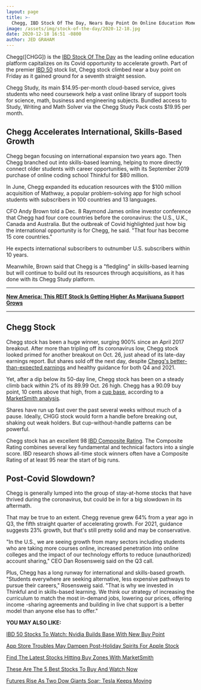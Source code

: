 ```yaml
---
layout: page
title: >-
  Chegg, IBD Stock Of The Day, Nears Buy Point On Online Education Momentum
image: /assets/img/stock-of-the-day/2020-12-18.jpg
date: 2020-12-18 16:51 -0800
author: JED GRAHAM
---
```







Chegg([CHGG]) is the [IBD Stock Of The Day](https://www.investors.com/category/research/ibd-stock-of-the-day/) as the leading online education platform capitalizes on its Covid opportunity to accelerate growth. Part of the premier [IBD 50](https://research.investors.com/stock-lists/ibd-50/) stock list, Chegg stock climbed near a buy point on Friday as it gained ground for a seventh straight session.




Chegg Study, its main $14.95-per-month cloud-based service, gives students who need coursework help a vast online library of support tools for science, math, business and engineering subjects. Bundled access to Study, Writing and Math Solver via the Chegg Study Pack costs $19.95 per month.


Chegg Accelerates International, Skills-Based Growth
----------------------------------------------------


Chegg began focusing on international expansion two years ago. Then Chegg branched out into skills-based learning, helping to more directly connect older students with career opportunities, with its September 2019 purchase of online coding school Thinkful for $80 million.


In June, Chegg expanded its education resources with the $100 million acquisition of Mathway, a popular problem-solving app for high school students with subscribers in 100 countries and 13 languages.


CFO Andy Brown told a Dec. 8 Raymond James online investor conference that Chegg had four core countries before the coronavirus: the U.S., U.K., Canada and Australia. But the outbreak of Covid highlighted just how big the international opportunity is for Chegg, he said. "That four has become 15 core countries."


He expects international subscribers to outnumber U.S. subscribers within 10 years.


Meanwhile, Brown said that Chegg is a "fledgling" in skills-based learning but will continue to build out its resources through acquisitions, as it has done with its Chegg Study platform.




---


**[New America: This REIT Stock Is Getting Higher As Marijuana Support Grows](https://www.investors.com/research/the-new-america/iipr-stock-new-highs-election-marijuana-legalization/)**




---


Chegg Stock
-----------


Chegg stock has been a huge winner, surging 900% since an April 2017 breakout. After more than tripling off its coronavirus low, Chegg stock looked primed for another breakout on Oct. 26, just ahead of its late-day earnings report. But shares sold off the next day, despite [Chegg's better-than-expected earnings](https://www.investors.com/news/chegg-stock-chegg-earnings-q3-2020/) and healthy guidance for both Q4 and 2021.


Yet, after a dip below its 50-day line, Chegg stock has been on a steady climb back within 2% of its 89.99 Oct. 26 high. Chegg has a 90.09 buy point, 10 cents above that high, from a [cup base](https://www.investors.com/how-to-invest/investors-corner/corner-cup-without-handle/), according to a [MarketSmith analysis](https://www.investors.com/product/marketsmith/?artProdLink=MarketSmith).


Shares have run up fast over the past several weeks without much of a pause. Ideally, CHGG stock would form a handle before breaking out, shaking out weak holders. But cup-without-handle patterns can be powerful.


Chegg stock has an excellent 98 [IBD Composite Rating](https://www.investors.com/how-to-invest/investors-corner/how-to-research-growth-stocks/). The Composite Rating combines several key fundamental and technical factors into a single score. IBD research shows all-time stock winners often have a Composite Rating of at least 95 near the start of big runs.


Post-Covid Slowdown?
--------------------


Chegg is generally lumped into the group of stay-at-home stocks that have thrived during the coronavirus, but could be in for a big slowdown in its aftermath.


That may be true to an extent. Chegg revenue grew 64% from a year ago in Q3, the fifth straight quarter of accelerating growth. For 2021, guidance suggests 23% growth, but that's still pretty solid and may be conservative.


"In the U.S., we are seeing growth from many sectors including students who are taking more courses online, increased penetration into online colleges and the impact of our technology efforts to reduce (unauthorized) account sharing," CEO Dan Rosensweig said on the Q3 call.


Plus, Chegg has a long runway for international and skills-based growth. "Students everywhere are seeking alternative, less expensive pathways to pursue their careers," Rosensweig said. "That is why we invested in Thinkful and in skills-based learning. We think our strategy of increasing the curriculum to match the most in-demand jobs, lowering our prices, offering income -sharing agreements and building in live chat support is a better model than anyone else has to offer."


**YOU MAY ALSO LIKE:**


[IBD 50 Stocks To Watch: Nvidia Builds Base With New Buy Point](https://www.investors.com/research/nvidia-stock-ibd-50-builds-base-new-buy-point/)


[App Store Troubles May Dampen Post-Holiday Spirits For Apple Stock](https://www.investors.com/news/technology/apple-stock-could-be-blunted-antitrust-scrutiny-app-store-policies/)


[Find The Latest Stocks Hitting Buy Zones With MarketSmith](https://www.investors.com/product/marketsmith/?artProdLink=MarketSmith)


[These Are The 5 Best Stocks To Buy And Watch Now](https://www.investors.com/research/best-stocks-to-buy-now/)


[Futures Rise As Two Dow Giants Soar; Tesla Keeps Moving](https://www.investors.com/market-trend/stock-market-today/dow-jones-futures-rise-nike-earnings/)




